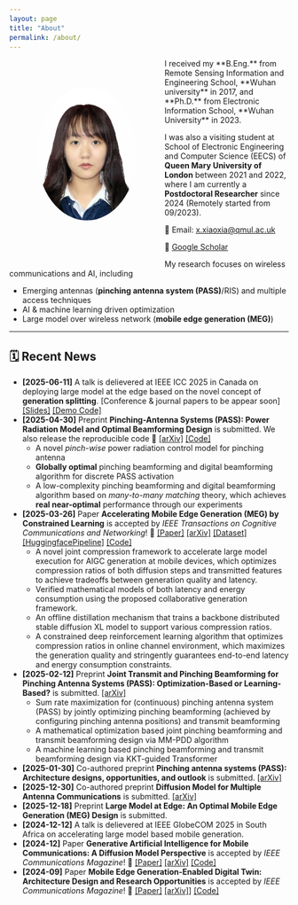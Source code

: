 ```yaml
---
layout: page
title: "About"
permalink: /about/
---
```

<img src="/assets/images/avatar.jpg" alt="Xiaoxia Xu" width="180" style="border-radius: 50%; float: left; margin-left: 50px; margin-right: 50px; margin-top: 50px; margin-bottom: 80px;">
I received my **B.Eng.** from Remote Sensing Information and Engineering School, **Wuhan university** in 2017, and **Ph.D.** from Electronic Information School, **Wuhan University** in 2023.

I was also a visiting student at School of Electronic Engineering and Computer Science (EECS) of **Queen Mary University of London** between 2021 and 2022, where I am currently a **Postdoctoral Researcher** since 2024 (Remotely started from 09/2023).  

📧 Email: [x.xiaoxia@qmul.ac.uk](mailto:x.xiaoxia@qmul.ac.uk)  

🔗 [Google Scholar](https://scholar.google.com.hk/citations?user=3ifNbp0AAAAJ&hl)

My research focuses on wireless communications and AI, including 
- Emerging antennas (**pinching antenna system (PASS)**/RIS) and multiple access techniques
- AI & machine learning driven optimization
- Large model over wireless network (**mobile edge generation (MEG)**)


---


## 🗓️ Recent News
- **[2025-06-11]** A talk is delievered at IEEE ICC 2025 in Canada on deploying large model at the edge based on the novel concept of **generation splitting**. [Conference & journal papers to be appear soon]
  [[Slides]](https://github.com/xiaoxiaxusummer/MEGSplitting/blob/main/Optimal%20Energy-Delay%20Tradeoff%20for%20MEG.pdf) [[Demo Code]](https://github.com/xiaoxiaxusummer/MEGSplitting)
- **[2025-04-30]** Preprint **Pinching-Antenna Systems (PASS): Power Radiation Model and Optimal Beamforming Design** is submitted. We also release the reproducible code 🚀 [[arXiv]](https://arxiv.org/abs/2505.00218) [[Code]](https://github.com/xiaoxiaxusummer/PASS_Discrete)
	- A novel *pinch-wise* power radiation control model for pinching antenna
	- **Globally optimal** pinching beamforming and digital beamforming algorithm for discrete PASS activation
	- A low-complexity  pinching beamforming and digital beamforming algorithm based on *many-to-many matching* theory, which achieves **real near-optimal** performance through our experiments
- **[2025-03-26]** Paper **Accelerating Mobile Edge Generation (MEG) by Constrained Learning** is accepted by *IEEE Transactions on Cognitive Communications and Networking*! 🎉 [[Paper]](https://ieeexplore.ieee.org/abstract/document/10955724) [[arXiv]](https://arxiv.org/pdf/2407.07245) [[Dataset]](https://huggingface.co/datasets/xiaoxiaxu/highresolution-laioncoco-aesthetic-MEG) [[HuggingfacePipeline]](https://huggingface.co/xiaoxiaxu/LowLatencyMEG_Backbone) [[Code]](https://github.com/xiaoxiaxusummer/LowLatencyMEG)
	- A novel joint compression framework to accelerate large model execution for AIGC generation at mobile devices, which optimizes compression ratios of both diffusion steps and transmitted features to achieve tradeoffs between generation quality and latency.  
	- Verified mathematical models of both latency and energy consumption using the proposed collaborative generation framework.
	- An offline distillation mechanism that trains a backbone distributed stable diffusion XL model to support various compression ratios. 
	- A constrained deep reinforcement learning algorithm that optimizes compression ratios in online channel environment, which maximizes the generation quality and stringently guarantees end-to-end latency and energy consumption constraints.
- **[2025-02-12]** Preprint **Joint Transmit and Pinching Beamforming for Pinching Antenna Systems (PASS): Optimization-Based or Learning-Based?** is submitted. [[arXiv]](https://arxiv.org/pdf/2502.08637)
    - Sum rate maximization for (continuous) pinching antenna system (PASS) by jointly optimizing pinching beamforming (achieved by configuring pinching antenna positions) and transmit beamforming
    - A mathematical optimization based joint pinching beamforming and transmit beamforming design via MM-PDD algorithm
    - A machine learning based pinching beamforming and transmit beamforming design via KKT-guided Transformer 
- **[2025-01-30]** Co-authored preprint **Pinching antenna systems (PASS): Architecture designs, opportunities, and outlook** is submitted. [[arXiv]](https://arxiv.org/abs/2501.18409)
- **[2025-12-30]** Co-authored preprint **Diffusion Model for Multiple Antenna Communications** is submitted. [[arXiv]](https://arxiv.org/abs/2502.01841)
- **[2025-12-18]** Preprint **Large Model at Edge: An Optimal Mobile Edge Generation (MEG) Design** is submitted. 
- **[2024-12-12]** A talk is delievered at IEEE GlobeCOM 2025 in South Africa on accelerating large model based mobile generation.
- **[2024-12]** Paper **Generative Artificial Intelligence for Mobile Communications: A Diffusion Model Perspective** is accepted by *IEEE Communications Magazine*! 🎉 [[Paper]](https://ieeexplore.ieee.org/document/10812969) [[arXiv]](https://arxiv.org/pdf/2410.06389) [[Code]](https://github.com/xiaoxiaxusummer/GAI_COMM)
- **[2024-09]** Paper **Mobile Edge Generation-Enabled Digital Twin: Architecture Design and Research Opportunities** is accepted by *IEEE Communications Magazine*! 🎉 [[Paper]](https://ieeexplore.ieee.org/abstract/document/10812968) [[arXiv]](https://arxiv.org/abs/2407.02804)] [[Code]](https://github.com/xiaoxiaxusummer/MEG_DT)

